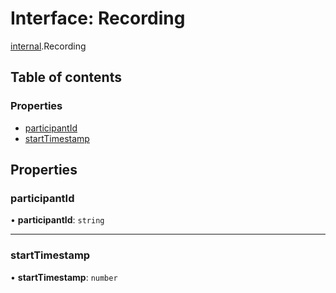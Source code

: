 # Interface: Recording

[internal](../modules/internal.md).Recording

## Table of contents

### Properties

- [participantId](internal.Recording.md#participantid)
- [startTimestamp](internal.Recording.md#starttimestamp)

## Properties

### participantId

• **participantId**: `string`

___

### startTimestamp

• **startTimestamp**: `number`
